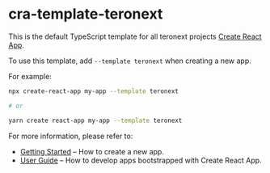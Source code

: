 # cra-template-teronext

This is the default TypeScript template for all teronext projects [Create React App](https://github.com/facebook/create-react-app).

To use this template, add `--template teronext` when creating a new app.

For example:

```sh
npx create-react-app my-app --template teronext

# or

yarn create react-app my-app --template teronext
```

For more information, please refer to:

- [Getting Started](https://create-react-app.dev/docs/getting-started) – How to create a new app.
- [User Guide](https://create-react-app.dev) – How to develop apps bootstrapped with Create React App.
